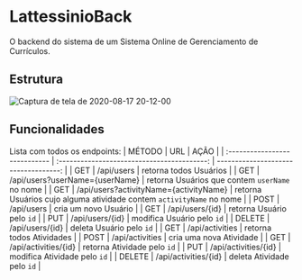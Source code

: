 # LattessinioBack

O backend do sistema de um Sistema Online de Gerenciamento de Currículos.

## Estrutura

![Captura de tela de 2020-08-17 20-12-00](https://user-images.githubusercontent.com/38709777/90453125-1f35fe00-e0c6-11ea-9505-feaff1def6ae.png)

## Funcionalidades
Lista com todos os endpoints:
| MÉTODO                        | URL                                         | AÇÃO                       |
| :---------------------------- | :-----------------------------------------: | -----------------------------------: |
|  GET                          | /api/users                                  | retorna todos Usuários           |
|  GET                          | /api/users?userName={userName}              | retorna Usuários que contem `userName` no nome  |
|  GET                          | /api/users?activityName={activityName}      | retorna Usuários cujo alguma atividade contem `activityName` no nome  |
|  POST                         | /api/users                                  | cria um novo Usuário                |
|  GET                          | /api/users/{id}                             | retorna Usuário pelo `id`       |
|  PUT                          | /api/users/{id}                             | modifica Usuário pelo `id`        |
|  DELETE                       | /api/users/{id}                             | deleta Usuário pelo `id`          |
|  GET                          | /api/activities                             | retorna todos Atividades           |
|  POST                         | /api/activities                             | cria uma nova Atividade           |
|  GET                          | /api/activities/{id}                        | retorna Atividade pelo `id`        |
|  PUT                          | /api/activities/{id}                        | modifica Atividade pelo `id`       |
|  DELETE                       | /api/activities/{id}                        | deleta Atividade pelo `id`         |

